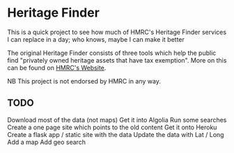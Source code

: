 # Heritage Finder

This is a quick project to see how much of HMRC's Heritage Finder services I 
can replace in a day; who knows, maybe I can make it better

The original Heritage Finder consists of three tools which help the public find
"privately owned heritage assets that have tax exemption".  More on this can be
found on [HMRC's Website](http://www.hmrc.gov.uk/heritage/visit.htm).

NB This project is not endorsed by HMRC in any way.

## TODO

Download most of the data (not maps)
Get it into Algolia
Run some searches
Create a one page site which points to the old content
Get it onto Heroku
Create a flask app / static site with the data
Update the data with Lat / Long
Add a map
Add geo search
